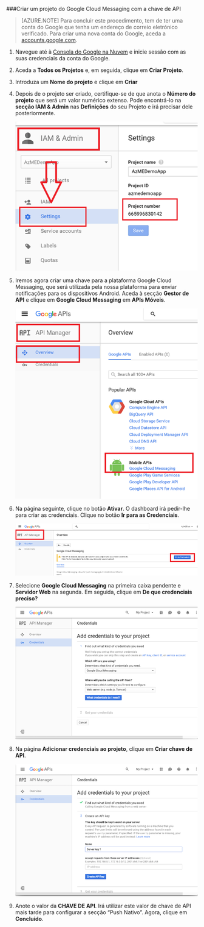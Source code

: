 
###Criar um projeto do Google Cloud Messaging com a chave de API

>[AZURE.NOTE] Para concluir este procedimento, tem de ter uma conta do Google que tenha um endereço de correio eletrónico verificado. Para criar uma nova conta do Google, aceda a <a href="http://go.microsoft.com/fwlink/p/?LinkId=268302" target="_blank">accounts.google.com</a>.

1. Navegue até à [Consola do Google na Nuvem](https://console.developers.google.com/project) e inicie sessão com as suas credenciais da conta do Google.

2. Aceda a **Todos os Projetos** e, em seguida, clique em **Criar Projeto**.

3. Introduza um **Nome do projeto** e clique em **Criar**

4. Depois de o projeto ser criado, certifique-se de que anota o **Número do projeto** que será um valor numérico extenso. Pode encontrá-lo na **secção IAM & Admin** nas **Definições** do seu Projeto e irá precisar dele posteriormente. 
 
    ![](./media/mobile-engagement-enable-google-cloud-messaging/project-number.png)

5. Iremos agora criar uma chave para a plataforma Google Cloud Messaging, que será utilizada pela nossa plataforma para enviar notificações para os dispositivos Android. Aceda à secção **Gestor de API** e clique em **Google Cloud Messaging** em **APIs Móveis**. 

    ![](./media/mobile-engagement-enable-google-cloud-messaging/gcm.png)

6. Na página seguinte, clique no botão **Ativar**. O dashboard irá pedir-lhe para criar as credenciais. Clique no botão **Ir para as Credenciais**. 

    ![](./media/mobile-engagement-enable-google-cloud-messaging/enable-GCM.png)

6. Selecione **Google Cloud Messaging** na primeira caixa pendente e **Servidor Web** na segunda. Em seguida, clique em **De que credenciais preciso?**

    ![](./media/mobile-engagement-enable-google-cloud-messaging/create-server-key.png)

7. Na página **Adicionar credenciais ao projeto**, clique em **Criar chave de API**.

    ![](./media/mobile-engagement-enable-google-cloud-messaging/create-server-key5.png)

8. Anote o valor da **CHAVE DE API**. Irá utilizar este valor de chave de API mais tarde para configurar a secção “Push Nativo”. Agora, clique em **Concluído**.



<!--HONumber=Aug16_HO1-->



